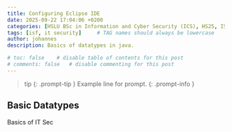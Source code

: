 ```yaml
---
title: Configuring Eclipse IDE
date: 2025-09-22 17:04:06 +0200
categories: [HSLU BSc in Information and Cyber Security (ICS), HS25, ISF]
tags: [isf, it security]     # TAG names should always be lowercase
author: johannes
description: Basics of datatypes in java.

# toc: false    # disable table of contents for this post
# comments: false   # disable commenting for this post
---
```


> tip
{: .prompt-tip }
> Example line for prompt.
{: .prompt-info }

## Basic Datatypes

Basics of IT Sec
